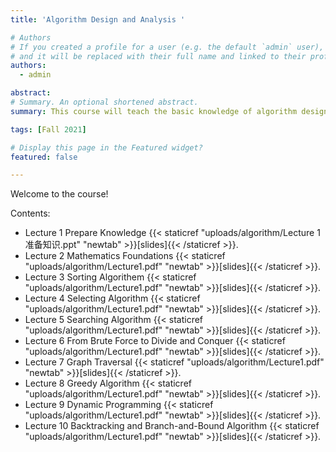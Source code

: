 ```yaml
---
title: 'Algorithm Design and Analysis '

# Authors
# If you created a profile for a user (e.g. the default `admin` user), write the username (folder name) here
# and it will be replaced with their full name and linked to their profile.
authors:
  - admin

abstract: 
# Summary. An optional shortened abstract.
summary: This course will teach the basic knowledge of algorithm design and analysis, focusing on four classical algorithm design strategies of traversal, divide and conquer, greed and dynamic programming, and classical algorithm problems such as sorting, selection, search, graph traversal, small spanning tree and short path.

tags: [Fall 2021]

# Display this page in the Featured widget?
featured: false

---
```


Welcome to the course!

Contents:
- Lecture 1 Prepare Knowledge {{< staticref "uploads/algorithm/Lecture 1 准备知识.ppt" "newtab" >}}[slides]{{< /staticref >}}.
- Lecture 2 Mathematics Foundations {{< staticref "uploads/algorithm/Lecture1.pdf" "newtab" >}}[slides]{{< /staticref >}}.
- Lecture 3 Sorting Algorithem {{< staticref "uploads/algorithm/Lecture1.pdf" "newtab" >}}[slides]{{< /staticref >}}.
- Lecture 4 Selecting Algorithm {{< staticref "uploads/algorithm/Lecture1.pdf" "newtab" >}}[slides]{{< /staticref >}}.
- Lecture 5 Searching Algorithm {{< staticref "uploads/algorithm/Lecture1.pdf" "newtab" >}}[slides]{{< /staticref >}}.
- Lecture 6 From Brute Force to Divide and Conquer {{< staticref "uploads/algorithm/Lecture1.pdf" "newtab" >}}[slides]{{< /staticref >}}.
- Lecture 7 Graph Traversal {{< staticref "uploads/algorithm/Lecture1.pdf" "newtab" >}}[slides]{{< /staticref >}}.
- Lecture 8 Greedy Algorithm {{< staticref "uploads/algorithm/Lecture1.pdf" "newtab" >}}[slides]{{< /staticref >}}.
- Lecture 9 Dynamic Programming {{< staticref "uploads/algorithm/Lecture1.pdf" "newtab" >}}[slides]{{< /staticref >}}.
- Lecture 10 Backtracking and Branch-and-Bound Algorithm {{< staticref "uploads/algorithm/Lecture1.pdf" "newtab" >}}[slides]{{< /staticref >}}.
